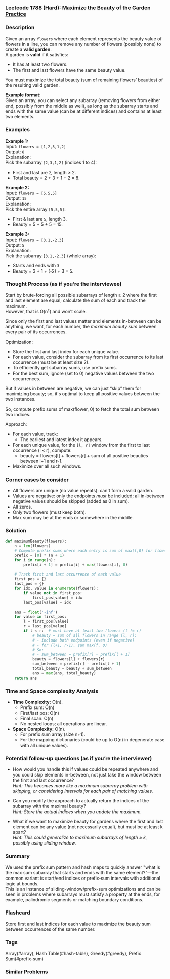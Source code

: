 ### Leetcode 1788 (Hard): Maximize the Beauty of the Garden [Practice](https://leetcode.com/problems/maximize-the-beauty-of-the-garden)

### Description  
Given an array `flowers` where each element represents the beauty value of flowers in a line, you can remove any number of flowers (possibly none) to create a **valid garden**.  
A garden is **valid** if it satisfies:
- It has at least two flowers.
- The first and last flowers have the same beauty value.

You must maximize the total beauty (sum of remaining flowers’ beauties) of the resulting valid garden.

**Example format:**  
Given an array, you can select any subarray (removing flowers from either end, possibly from the middle as well), as long as the subarray starts and ends with the same value (can be at different indices) and contains at least two elements.  

### Examples  

**Example 1:**  
Input: `flowers = [1,2,3,1,2]`  
Output: `8`  
Explanation:  
Pick the subarray `[2,3,1,2]` (indices 1 to 4):  
- First and last are `2`, length ≥ 2.
- Total beauty = 2 + 3 + 1 + 2 = 8.

**Example 2:**  
Input: `flowers = [5,5,5]`  
Output: `15`  
Explanation:  
Pick the entire array `[5,5,5]`:
- First & last are `5`, length 3.
- Beauty = 5 + 5 + 5 = 15.

**Example 3:**  
Input: `flowers = [3,1,-2,3]`  
Output: `5`  
Explanation:  
Pick the subarray `[3,1,-2,3]` (whole array):  
- Starts and ends with `3`
- Beauty = 3 + 1 + (-2) + 3 = 5.

### Thought Process (as if you’re the interviewee)  

Start by brute-forcing all possible subarrays of length ≥ 2 where the first and last element are equal; calculate the sum of each and track the maximum.  
However, that is O(n²) and won’t scale.

Since only the first and last values matter and elements in-between can be anything, we want, for each number, the *maximum beauty sum* between every pair of its occurrences.

Optimization:
- Store the first and last index for each unique value.
- For each value, consider the subarray from its first occurrence to its last occurrence (must be at least size 2).
- To efficiently get subarray sums, use prefix sums.
- For the best sum, ignore (set to 0) negative values between the two occurrences.

But if values in between are negative, we can just “skip” them for maximizing beauty; so, it's optimal to keep all positive values between the two instances.

So, compute prefix sums of max(flower, 0) to fetch the total sum between two indices.

Approach:
- For each value, track:
  - The earliest and latest index it appears.
- For each unique value, for the `[l, r]` window from the first to last occurrence (l < r), compute:
  - beauty = flowers[l] + flowers[r] + sum of all positive beauties between l+1 and r-1.
- Maximize over all such windows.

### Corner cases to consider  
- All flowers are unique (no value repeats): can't form a valid garden.
- Values are negative: only the endpoints *must* be included; all in-between negative values should be skipped (added as 0 in sum).
- All zeros.
- Only two flowers (must keep both).
- Max sum may be at the ends or somewhere in the middle.

### Solution

```python
def maximumBeauty(flowers):
    n = len(flowers)
    # Compute prefix sums where each entry is sum of max(f,0) for flowers[0:i]
    prefix = [0] * (n + 1)
    for i in range(n):
        prefix[i + 1] = prefix[i] + max(flowers[i], 0)
    
    # Track first and last occurrence of each value
    first_pos = {}
    last_pos = {}
    for idx, value in enumerate(flowers):
        if value not in first_pos:
            first_pos[value] = idx
        last_pos[value] = idx
    
    ans = float('-inf')
    for value in first_pos:
        l = first_pos[value]
        r = last_pos[value]
        if l < r:  # must have at least two flowers (l != r)
            # beauty = sum of all flowers in range [l, r]:
            # - include both endpoints (even if negative)
            # - for (l+1, r-1), sum max(f, 0)
            # So:
            # - sum_between = prefix[r] - prefix[l + 1]
            beauty = flowers[l] + flowers[r]
            sum_between = prefix[r] - prefix[l + 1]
            total_beauty = beauty + sum_between
            ans = max(ans, total_beauty)
    return ans
```

### Time and Space complexity Analysis  

- **Time Complexity:** O(n).  
  - Prefix sum: O(n)
  - First/last pos: O(n)
  - Final scan: O(n)
  - No nested loops; all operations are linear.
- **Space Complexity:** O(n).  
  - For prefix sum array (size n+1).
  - For the mapping dictionaries (could be up to O(n) in degenerate case with all unique values).

### Potential follow-up questions (as if you’re the interviewer)  

- How would you handle this if values could be repeated anywhere and you could skip elements in-between, not just take the window between the first and last occurrence?  
  *Hint: This becomes more like a maximum subarray problem with skipping, or considering intervals for each pair of matching values.*

- Can you modify the approach to actually return the indices of the subarray with the maximal beauty?  
  *Hint: Store the actual indices when you update the maximum.*

- What if we want to maximize beauty for gardens where the first and last element can be any value (not necessarily equal), but must be at least k apart?  
  *Hint: This could generalize to maximum subarrays of length ≥ k, possibly using sliding window.*

### Summary
We used the prefix sum pattern and hash maps to quickly answer "what is the max sum subarray that starts and ends with the same element?"—the common variant is start/end indices or prefix-sum intervals with additional logic at bounds.  
This is an instance of sliding-window/prefix-sum optimizations and can be seen in problems where subarrays must satisfy a property at the ends, for example, palindromic segments or matching boundary conditions.


### Flashcard
Store first and last indices for each value to maximize the beauty sum between occurrences of the same number.

### Tags
Array(#array), Hash Table(#hash-table), Greedy(#greedy), Prefix Sum(#prefix-sum)

### Similar Problems
